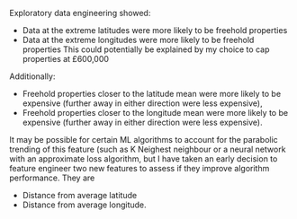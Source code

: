 Exploratory data engineering showed: 
* Data at the extreme latitudes were more likely to be freehold properties
* Data at the extreme longitudes were more likely to be freehold properties
This could potentially be explained by my choice to cap properties at £600,000


Additionally:
* Freehold properties closer to the latitude mean were more likely to be expensive (further away in either direction were less expensive),
* Freehold properties closer to the longitude mean were more likely to be expensive (further away in either direction were less expensive).

It may be possible for certain ML algorithms to account for the parabolic trending of this feature (such as K Neighest neighbour or a 
neural network with an approximate loss algorithm, but I have taken an early decision to feature engineer two new features to assess if
they improve algorithm performance. They are
* Distance from average latitude
* Distance from average longitude.